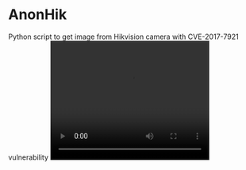# AnonHik
Python script to get image from Hikvision camera with CVE-2017-7921 vulnerability
<video width="320" height="240" controls>
  <source src="video.mov" type="video/mp4">
</video>
